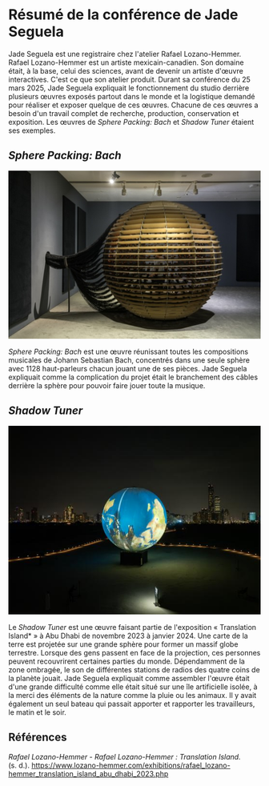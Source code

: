 # Résumé de la conférence de Jade Seguela

Jade Seguela est une registraire chez l'atelier Rafael Lozano-Hemmer. Rafael Lozano-Hemmer est un artiste mexicain-canadien. Son domaine était, à la base, celui des sciences, avant de devenir un artiste d'œuvre interactives. C'est ce que son atelier produit. Durant sa conférence du 25 mars 2025, Jade Seguela expliquait le fonctionnement du studio derrière plusieurs œuvres exposés partout dans le monde et la logistique demandé pour réaliser et exposer quelque de ces œuvres. Chacune de ces œuvres a besoin d'un travail complet de recherche, production, conservation et exposition. Les œuvres de *Sphere Packing: Bach* et *Shadow Tuner* étaient ses exemples.

## *Sphere Packing: Bach*

![Sphere Packing](./img/sphere_packing_bach.jpg)

*Sphere Packing: Bach* est une œuvre réunissant toutes les compositions musicales de Johann Sebastian Bach, concentrés dans une seule sphère avec 1128 haut-parleurs chacun jouant une de ses pièces. Jade Seguela expliquait comme la complication du projet était le branchement des câbles derrière la sphère pour pouvoir faire jouer toute la musique.

## *Shadow Tuner*

![Shadow Tuner](./img/shadow_tuner.jpg)

Le *Shadow Tuner* est une œuvre faisant partie de l'exposition « Translation Island* » à Abu Dhabi de novembre 2023 à janvier 2024. Une carte de la terre est projetée sur une grande sphère pour former un massif globe terrestre. Lorsque des gens passent en face de la projection, ces personnes peuvent recouvrirent certaines parties du monde. Dépendamment de la zone ombragée, le son de différentes stations de radios des quatre coins de la planète jouait. Jade Seguela expliquait comme assembler l'œuvre était d'une grande difficulté comme elle était situé sur une île artificielle isolée, à la merci des éléments de la nature comme la pluie ou les animaux. Il y avait également un seul bateau qui passait apporter et rapporter les travailleurs, le matin et le soir.

## Références

*Rafael Lozano-Hemmer* - *Rafael Lozano-Hemmer : Translation Island.* (s. d.). https://www.lozano-hemmer.com/exhibitions/rafael_lozano-hemmer_translation_island_abu_dhabi_2023.php